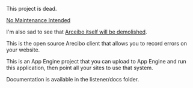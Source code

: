 This project is dead.

[No Maintenance Intended](http://unmaintained.tech/badge.svg)

I'm also sad to see that [Arceibo itself will be demolished](https://www.sciencenews.org/article/arecibo-telescope-observatory-icon-puerto-rico-science-demolished).

This is the open source Arecibo client that allows you to record errors on your website.

This is an App Engine project that you can upload to App Engine and run this application, then point all your sites to use that system.

Documentation is available in the listener/docs folder.
